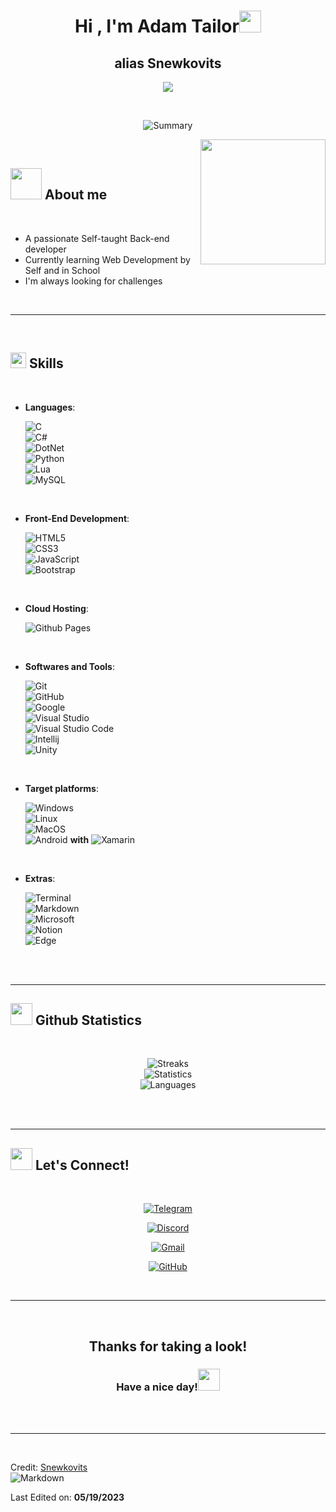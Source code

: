 <h1 align="center"><b>Hi , I'm Adam Tailor</b><img src="https://media.giphy.com/media/hvRJCLFzcasrR4ia7z/giphy.gif" width="35"></h1>
<h2 align="center">alias <b>Snewkovits</b> </h2>

<p align="center">
  <a href="https://github.com/DenverCoder1/readme-typing-svg"><img src="https://readme-typing-svg.herokuapp.com?font=Time+New+Roman&color=cyan&size=25&center=true&vCenter=true&width=600&height=100&lines=I'm+glad+to+see+you+there..&hearts;++;Self-taught+Back-End+Developer,;Computer+Science+Student,;Active+Learner/Researcher,;Love+to+learn+new+stuffs..<3"></a>
</p>


<br>

<div align="center">

![Summary](https://github-profile-summary-cards.vercel.app/api/cards/profile-details?username=Snewkovits&theme=github_dark)
	
</div>

	

<img src="https://media4.giphy.com/media/EOmYN5kVP3W2Lyn6dx/giphy.gif?cid=ecf05e47xbn4yz9hoff6uc83ypohffwx85jtd7m2soewpknq&ep=v1_stickers_search&rid=giphy.gif&ct=s" align="right" width="200">

<br>

<h2><picture><img src = "https://media3.giphy.com/media/3iyKHMIKg5VWG6qHUm/giphy.gif?cid=ecf05e47k6vye2ctanofs90aup6t97d3bclb1917r7lsfnsw&ep=v1_stickers_search&rid=giphy.gif&ct=s" width = 50px></picture> <b>About me</b></h2>


<br>


- A passionate Self-taught Back-end developer
- Currently learning Web Development by Self and in School
- I'm always looking for challenges

<br>

---

<br>

<h2><picture><img src="https://media1.giphy.com/media/kAm4u0lhDCmXnugz6p/giphy.gif?cid=ecf05e476rg3cn1gt51ik7yjl8gpfl4blm5x992u2ffobd71&ep=v1_stickers_search&rid=giphy.gif&ct=ts" width ="25"></picture><b> Skills</b></h2>
<br>

<p align="center">

- **Languages**:
    
    ![C](https://img.shields.io/badge/C%20-%232370ED.svg?style=for-the-badge&logo=c&logoColor=white)<br>
    ![C#](https://img.shields.io/badge/C%23-239120?style=for-the-badge&logo=c-sharp&logoColor=white)<br>
    ![DotNet](https://img.shields.io/badge/.NET-5C2D91?style=for-the-badge&logo=.net&logoColor=white)<br>
    ![Python](https://img.shields.io/badge/Python%20-%2314354C.svg?style=for-the-badge&logo=python&logoColor=white)<br>
    ![Lua](https://img.shields.io/badge/Lua-2C2D72?style=for-the-badge&logo=lua&logoColor=white)<br>
    ![MySQL](https://img.shields.io/badge/MySQL-00000F?style=for-the-badge&logo=mysql&logoColor=white)

<br>   
    
- **Front-End Development**:

   ![HTML5](https://img.shields.io/badge/HTML5%20-%23E34F26.svg?style=for-the-badge&logo=html5&logoColor=white)<br>
   ![CSS3](https://img.shields.io/badge/CSS%20-%231572B6.svg?style=for-the-badge&logo=css3&logoColor=white)<br>
   ![JavaScript](https://img.shields.io/badge/JavaScript%20-%23F7DF1E.svg?style=for-the-badge&logo=javascript&logoColor=black)<br>
   ![Bootstrap](https://img.shields.io/badge/Bootstrap-563D7C?style=for-the-badge&logo=bootstrap&logoColor=white)

<br>

- **Cloud Hosting**:

    ![Github Pages](https://img.shields.io/badge/GitHub%20Pages-%23327FC7.svg?style=for-the-badge&logo=github&logoColor=white)
    
<br>

- **Softwares and Tools**:

    ![Git](https://img.shields.io/badge/git-%23F05033.svg?style=for-the-badge&logo=git&logoColor=white)<br>
    ![GitHub](https://img.shields.io/badge/github-%23121011.svg?style=for-the-badge&logo=github&logoColor=white)<br>
    ![Google](https://img.shields.io/badge/google-%234285F4.svg?style=for-the-badge&logo=google&logoColor=white)<br>
    ![Visual Studio](https://img.shields.io/badge/Visual_Studio-5C2D91?style=for-the-badge&logo=visual%20studio&logoColor=white)<br>
    ![Visual Studio Code](https://img.shields.io/badge/Visual%20Studio%20Code-0078d7.svg?style=for-the-badge&logo=visual-studio-code&logoColor=white)<br>
    ![Intellij](https://img.shields.io/badge/IntelliJ_IDEA-000000.svg?style=for-the-badge&logo=intellij-idea&logoColor=white)<br>
    ![Unity](https://img.shields.io/badge/Unity-100000?style=for-the-badge&logo=unity&logoColor=white)

<br>

- **Target platforms**:

    ![Windows](https://img.shields.io/badge/Windows-0078D6?style=for-the-badge&logo=windows&logoColor=white)<br>
    ![Linux](https://img.shields.io/badge/Linux-FCC624?style=for-the-badge&logo=linux&logoColor=black)<br>
    ![MacOS](https://img.shields.io/badge/mac%20os-000000?style=for-the-badge&logo=apple&logoColor=white) <br>
    ![Android](https://img.shields.io/badge/Android-3DDC84?style=for-the-badge&logo=android&logoColor=white) **with** ![Xamarin](https://img.shields.io/badge/Xamarin-3498DB?style=for-the-badge&logo=xamarin&logoColor=white)

<br>

- **Extras**:

    ![Terminal](https://img.shields.io/badge/Terminal-%23054020?style=for-the-badge&logo=gnu-bash&logoColor=white)<br>
    ![Markdown](https://img.shields.io/badge/markdown-%23000000.svg?style=for-the-badge&logo=markdown&logoColor=white)<br>
    ![Microsoft](https://img.shields.io/badge/Microsoft-666666?style=for-the-badge&logo=microsoft&logoColor=white)<br>
    ![Notion](https://img.shields.io/badge/Notion-000000?style=for-the-badge&logo=notion&logoColor=white)<br>
    ![Edge](https://img.shields.io/badge/Microsoft_Edge-0078D7?style=for-the-badge&logo=Microsoft-edge&logoColor=white)


</p>

<br>
<br>

---

<h2><picture><img src="https://media.tenor.com/LSHKMiRdLggAAAAi/statistics-trending-up.gif" width="35"></picture><b> Github Statistics</b></h2>

<br>

<div align="center">

![Streaks](https://github-readme-streak-stats.herokuapp.com/?user=Snewkovits&theme=github_dark)<br>
![Statistics](https://github-readme-stats.vercel.app/api?username=Snewkovits&theme=github_dark)<br>
![Languages](https://github-readme-stats.vercel.app/api/top-langs/?username=Snewkovits&theme=github_dark)<br>
	
</div>

<br><br>

-----


<h2>
    <picture>
        <img src="https://media4.giphy.com/media/23D8NR89IoZUC9jgsO/giphy.gif?cid=ecf05e47wdgl71vjkyw9iq9uei4o1ojebxs4ybkb6hxzyzk6&ep=v1_stickers_search&rid=giphy.gif&ct=s" width="35">
    </picture>
    <b> Let's Connect!</b>
</h2>

<br>
<div align='center'>

	
<a href="https://t.me/snewkovits">
	
![Telegram](https://img.shields.io/badge/Telegram-2CA5E0?style=for-the-badge&logo=telegram&logoColor=white)
	
</a>
	
<a href="https://discordapp.com/users/313752666977337345">

![Discord](https://img.shields.io/badge/Discord-7289DA?style=for-the-badge&logo=discord&logoColor=white)

</a>
	
<a href="mailto:adam.szabo.915@gmail.com">

![Gmail](https://img.shields.io/badge/Gmail-D14836?style=for-the-badge&logo=gmail&logoColor=white)
	
</a>

<a href="https://github.com/Snewkovits">
	
![GitHub](https://img.shields.io/badge/github-%23121011.svg?style=for-the-badge&logo=github&logoColor=white)
	
</a>
	
	
</div>

<br>

---
<br>

<div align='center'>

## Thanks for taking a look!
### Have a nice day!<img src="https://media.giphy.com/media/hvRJCLFzcasrR4ia7z/giphy.gif" width="35">

</div>
<br>
<br>

---

<br>

Credit: [Snewkovits](https://github.com/Snewkovits) <br>
![Markdown](https://img.shields.io/badge/Made%20with-Markdown-1f425f.svg)

Last Edited on: **05/19/2023**
